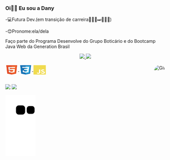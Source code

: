 ### Oi👋🏽 Eu sou a Dany

-💻Futura Dev.(em transição de carreira👷🏽‍♀️⏭👩🏽‍💻)
<p>-😊Pronome:ela/dela </p>
<p>Faço parte do Programa Desenvolve do Grupo Boticário e do Bootcamp Java Web da Generation Brasil</p>

<div align="center">
  <a href="https://github.com/Danyelleac">
  <img height="160em" src="https://github-readme-stats.vercel.app/api?username=Danyelleac&show_icons=true&theme=synthwave&include_all_commits=true&count_private=true"/>
  <img height="160em" src="https://github-readme-stats.vercel.app/api/top-langs/?username=Danyelleac&layout=compact&langs_count=7&theme=synthwave"/>
 </div>
<div style="display: inline_block"><br>
  <img align="center" alt="Logotipo HTML" height="30" width="40" src="https://raw.githubusercontent.com/devicons/devicon/master/icons/html5/html5-original.svg">
  <img align="center" alt="Logotipo CSS" height="30" width="40" src="https://raw.githubusercontent.com/devicons/devicon/master/icons/css3/css3-original.svg">
  <img align="center" alt="Logotipo Js" height="30" width="40" src="https://raw.githubusercontent.com/devicons/devicon/master/icons/javascript/javascript-plain.svg">
   <img align="right" alt="Gif" height="150" style="border-radius:50px;" src="https://user-images.githubusercontent.com/90638175/155382098-93f6f347-d501-453c-8ac2-38d0b65ca376.gif">
 
</div>
  
  ##
 
<div> 
  <a href = "mailto:danyelleacandido@gmail.com"><img src="https://img.shields.io/badge/-Gmail-%23333?style=for-the-badge&logo=gmail&logoColor=white" target="_blank"></a>
  <a href="https://www.linkedin.com/in/Danyelleac" target="_blank"><img src="https://img.shields.io/badge/-LinkedIn-%230077B5?style=for-the-badge&logo=linkedin&logoColor=white" target="_blank"></a> 
  
   ![Snake animation](https://github.com/Danyelleac/Danyelleac/blob/output/github-contribution-grid-snake.svg)
 
 
</div>
  

